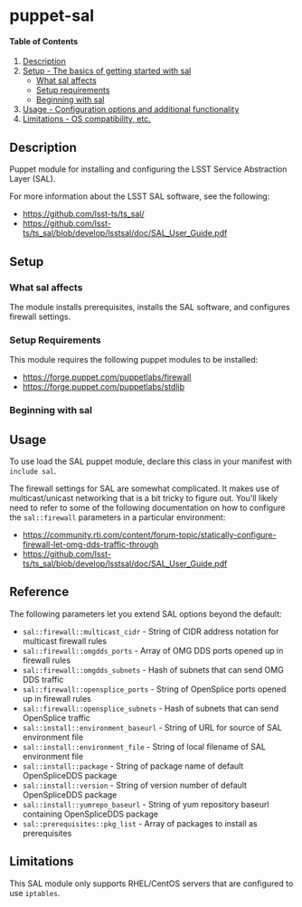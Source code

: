
# puppet-sal

#### Table of Contents

1. [Description](#description)
2. [Setup - The basics of getting started with sal](#setup)
    * [What sal affects](#what-sal-affects)
    * [Setup requirements](#setup-requirements)
    * [Beginning with sal](#beginning-with-sal)
3. [Usage - Configuration options and additional functionality](#usage)
4. [Limitations - OS compatibility, etc.](#limitations)

## Description

Puppet module for installing and configuring the LSST Service Abstraction Layer (SAL).

For more information about the LSST SAL software, see the following:
* https://github.com/lsst-ts/ts_sal/
* https://github.com/lsst-ts/ts_sal/blob/develop/lsstsal/doc/SAL_User_Guide.pdf

## Setup

### What sal affects

The module installs prerequisites, installs the SAL software, and configures firewall settings.

### Setup Requirements

This module requires the following puppet modules to be installed:
* https://forge.puppet.com/puppetlabs/firewall
* https://forge.puppet.com/puppetlabs/stdlib

### Beginning with sal

## Usage

To use load the SAL puppet module, declare this class in your manifest with `include sal`.

The firewall settings for SAL are somewhat complicated. It makes use of multicast/unicast networking that is a bit tricky to figure out. You'll likely need to refer to some of the following documentation on how to configure the `sal::firewall` parameters in a particular environment:
* https://community.rti.com/content/forum-topic/statically-configure-firewall-let-omg-dds-traffic-through
* https://github.com/lsst-ts/ts_sal/blob/develop/lsstsal/doc/SAL_User_Guide.pdf

## Reference

The following parameters let you extend SAL options beyond the default:

  * `sal::firewall::multicast_cidr` - String of CIDR address notation for multicast firewall rules
  * `sal::firewall::omgdds_ports` - Array of OMG DDS ports opened up in firewall rules
  * `sal::firewall::omgdds_subnets` - Hash of subnets that can send OMG DDS traffic
  * `sal::firewall::opensplice_ports` - String of OpenSplice ports opened up in firewall rules
  * `sal::firewall::opensplice_subnets` - Hash of subnets that can send OpenSplice traffic
  * `sal::install::environment_baseurl` - String of URL for source of SAL environment file
  * `sal::install::environment_file` - String of local filename of SAL environment file
  * `sal::install::package` - String of package name of default OpenSpliceDDS package
  * `sal::install::version` - String of version number of default OpenSpliceDDS package
  * `sal::install::yumrepo_baseurl` - String of yum repository baseurl containing OpenSpliceDDS package
  * `sal::prerequisites::pkg_list` - Array of packages to install as prerequisites

## Limitations

This SAL module only supports RHEL/CentOS servers that are configured to use `iptables`.

